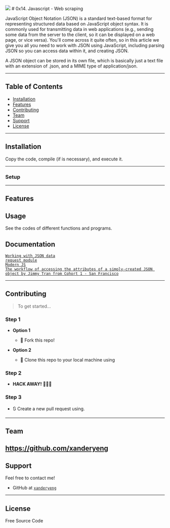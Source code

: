 <img src="https://i.morioh.com/32c8ba048b.png">
# 0x14. Javascript - Web scraping

JavaScript Object Notation (JSON) is a standard text-based format for representing structured data based on JavaScript object syntax. It is commonly used for transmitting data in web applications (e.g., sending some data from the server to the client, so it can be displayed on a web page, or vice versa). You'll come across it quite often, so in this article we give you all you need to work with JSON using JavaScript, including parsing JSON so you can access data within it, and creating JSON.

A JSON object can be stored in its own file, which is basically just a text file with an extension of .json, and a MIME type of application/json.


---

## Table of Contents

- [Installation](#installation)
- [Features](#features)
- [Contributing](#contributing)
- [Team](#team)
- [Support](#support)
- [License](#license)


---


## Installation

Copy the code, compile (if is necessary), and execute it.

---

### Setup

---

## Features
## Usage

See the codes of different functions and programs.

## Documentation

<a href="https://intranet.hbtn.io/rltoken/RmDpb2gJfPrMar05QdxYvw">`Working with JSON data`</a><br>
<a href="https://intranet.hbtn.io/rltoken/9L4UYvlIwDVDoObD7zpJZQ">`request module`</a><br>
<a href="https://intranet.hbtn.io/rltoken/Zf5LCjoTEuIXWWxoH_dGVQ">`Modern JS`</a><br>
<a href="https://intranet.hbtn.io/rltoken/ibqGcS_YNbtWO8nPIlM2Ug">`The workflow of accessing the attributes of a simply-created JSON object by Jimmy Tran from Cohort 1 - San Francisco`</a><br>

---

## Contributing

> To get started...

### Step 1

- **Option 1**
    - 🍴 Fork this repo!

- **Option 2**
    - 👯 Clone this repo to your local machine using

### Step 2

- **HACK AWAY!** 🔨🔨🔨

### Step 3

- 🔃 Create a new pull request using.
---

## Team

https://github.com/xanderyeng
---

## Support

Feel free to contact me!

- GitHub at <a href="https://github.com/xanderyeng">`xanderyeng`</a>

---

## License

Free Source Code
